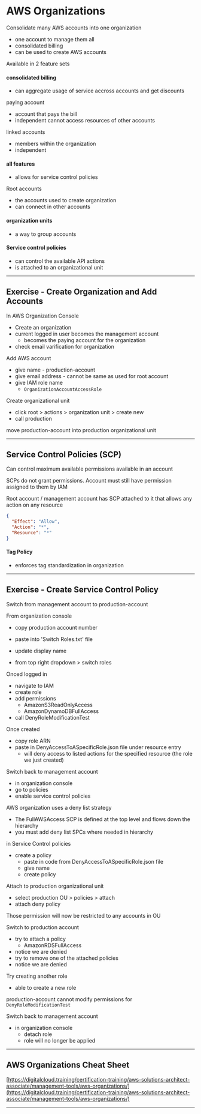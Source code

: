 # AWS Organizations

Consolidate many AWS accounts into one organization

- one account to manage them all
- consolidated billing
- can be used to create AWS accounts

Available in 2 feature sets

#### consolidated billing
  - can aggregate usage of service accross accounts and get discounts

paying account
  - account that pays the bill
  - independent cannot access resources of other accounts

linked accounts
  - members within the organization
  - independent

#### all features
  - allows for service control policies

Root accounts
  - the accounts used to create organization
  - can connect in other accounts

#### organization units
- a way to group accounts

#### Service control policies
- can control the available API actions
- is attached to an organizational unit

---

## Exercise - Create Organization and Add Accounts

In AWS Organization Console
- Create an organization
- current logged in user becomes the management account
  - becomes the paying account for the organization
- check email varification for organization

Add AWS account
  - give name - production-account
  - give email address - cannot be same as used for root account
  - give IAM role name
    - `OrganizationAccountAccessRole`

Create organizational unit
- click root > actions > organization unit > create new
- call production

move production-account into production organizational unit

---
## Service Control Policies (SCP)

Can control maximum available permissions available in an account

SCPs do not grant permissions. Account must still have permission assigned to them by IAM

Root account / management account has SCP attached to it that allows any action on any resource

```json
{
  "Effect": "Allow",
  "Action": "*",
  "Resource": "*"
}
```

#### Tag Policy
- enforces tag standardization in organization

---

## Exercise - Create Service Control Policy

Switch from management account to production-account

From organization console
- copy production account number
- paste into 'Switch Roles.txt' file
- update display name

- from top right dropdown > switch roles

Onced logged in
- navigate to IAM
- create role
- add permissions
  - AmazonS3ReadOnlyAccess
  - AmazonDynamoDBFullAccess
- call DenyRoleModificationTest

Once created
- copy role ARN
- paste in DenyAccessToASpecificRole.json file under resource entry
  - will deny access to listed actions for the specified resource (the role we just created)

Switch back to management account
- in organization console
- go to policies
- enable service control policies

AWS organization uses a deny list strategy
- The FullAWSAccess SCP is defined at the top level and flows down the hierarchy
- you must add deny list SPCs where needed in hierarchy

in Service Control policies
- create a policy
  - paste in code from DenyAccessToASpecificRole.json file
  - give name
  - create policy

Attach to production organizational unit
- select production OU > policies > attach
- attach deny policy

Those permission will now be restricted to any accounts in OU

Switch to production account
- try to attach a policy
  - AmazonRDSFullAccess
- notice we are denied
- try to remove one of the attached policies
- notice we are denied

Try creating another role 
- able to create a new role

production-account cannot modify permissions for `DenyRoleModificationTest`

Switch back to management account
- in organization console
  - detach role
  - role will no longer be applied

---

## AWS Organizations Cheat Sheet
[https://digitalcloud.training/certification-training/aws-solutions-architect-associate/management-tools/aws-organizations/](https://digitalcloud.training/certification-training/aws-solutions-architect-associate/management-tools/aws-organizations/)

---